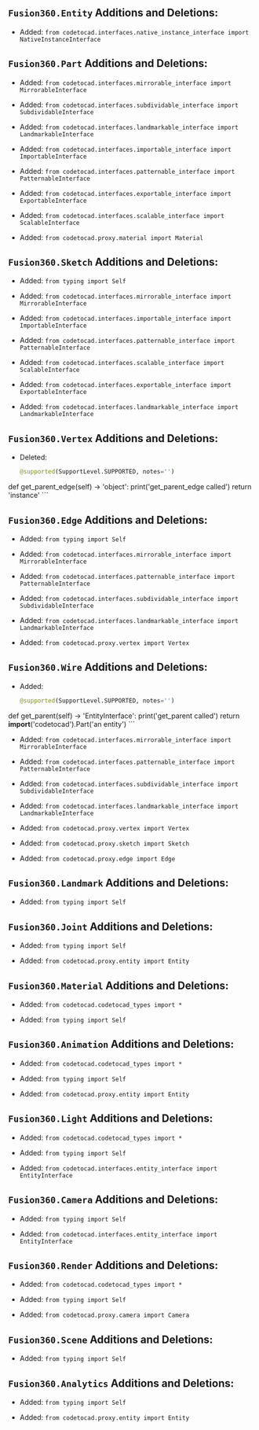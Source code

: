## `Fusion360.Entity` Additions and Deletions:

- Added: `from codetocad.interfaces.native_instance_interface import NativeInstanceInterface`

## `Fusion360.Part` Additions and Deletions:

- Added: `from codetocad.interfaces.mirrorable_interface import MirrorableInterface`

- Added: `from codetocad.interfaces.subdividable_interface import SubdividableInterface`

- Added: `from codetocad.interfaces.landmarkable_interface import LandmarkableInterface`

- Added: `from codetocad.interfaces.importable_interface import ImportableInterface`

- Added: `from codetocad.interfaces.patternable_interface import PatternableInterface`

- Added: `from codetocad.interfaces.exportable_interface import ExportableInterface`

- Added: `from codetocad.interfaces.scalable_interface import ScalableInterface`

- Added: `from codetocad.proxy.material import Material`

## `Fusion360.Sketch` Additions and Deletions:

- Added: `from typing import Self`

- Added: `from codetocad.interfaces.mirrorable_interface import MirrorableInterface`

- Added: `from codetocad.interfaces.importable_interface import ImportableInterface`

- Added: `from codetocad.interfaces.patternable_interface import PatternableInterface`

- Added: `from codetocad.interfaces.scalable_interface import ScalableInterface`

- Added: `from codetocad.interfaces.exportable_interface import ExportableInterface`

- Added: `from codetocad.interfaces.landmarkable_interface import LandmarkableInterface`

## `Fusion360.Vertex` Additions and Deletions:


- Deleted:
    ```python
    @supported(SupportLevel.SUPPORTED, notes='')
def get_parent_edge(self) -> 'object':
    print('get_parent_edge called')
    return 'instance'
    ```
## `Fusion360.Edge` Additions and Deletions:

- Added: `from typing import Self`

- Added: `from codetocad.interfaces.mirrorable_interface import MirrorableInterface`

- Added: `from codetocad.interfaces.patternable_interface import PatternableInterface`

- Added: `from codetocad.interfaces.subdividable_interface import SubdividableInterface`

- Added: `from codetocad.interfaces.landmarkable_interface import LandmarkableInterface`

- Added: `from codetocad.proxy.vertex import Vertex`

## `Fusion360.Wire` Additions and Deletions:


- Added:
    ```python
    @supported(SupportLevel.SUPPORTED, notes='')
def get_parent(self) -> 'EntityInterface':
    print('get_parent called')
    return __import__('codetocad').Part('an entity')
    ```
- Added: `from codetocad.interfaces.mirrorable_interface import MirrorableInterface`

- Added: `from codetocad.interfaces.patternable_interface import PatternableInterface`

- Added: `from codetocad.interfaces.subdividable_interface import SubdividableInterface`

- Added: `from codetocad.interfaces.landmarkable_interface import LandmarkableInterface`

- Added: `from codetocad.proxy.vertex import Vertex`

- Added: `from codetocad.proxy.sketch import Sketch`

- Added: `from codetocad.proxy.edge import Edge`

## `Fusion360.Landmark` Additions and Deletions:

- Added: `from typing import Self`

## `Fusion360.Joint` Additions and Deletions:

- Added: `from typing import Self`

- Added: `from codetocad.proxy.entity import Entity`

## `Fusion360.Material` Additions and Deletions:

- Added: `from codetocad.codetocad_types import *`

- Added: `from typing import Self`

## `Fusion360.Animation` Additions and Deletions:

- Added: `from codetocad.codetocad_types import *`

- Added: `from typing import Self`

- Added: `from codetocad.proxy.entity import Entity`

## `Fusion360.Light` Additions and Deletions:

- Added: `from codetocad.codetocad_types import *`

- Added: `from typing import Self`

- Added: `from codetocad.interfaces.entity_interface import EntityInterface`

## `Fusion360.Camera` Additions and Deletions:

- Added: `from typing import Self`

- Added: `from codetocad.interfaces.entity_interface import EntityInterface`

## `Fusion360.Render` Additions and Deletions:

- Added: `from codetocad.codetocad_types import *`

- Added: `from typing import Self`

- Added: `from codetocad.proxy.camera import Camera`

## `Fusion360.Scene` Additions and Deletions:

- Added: `from typing import Self`

## `Fusion360.Analytics` Additions and Deletions:

- Added: `from typing import Self`

- Added: `from codetocad.proxy.entity import Entity`


